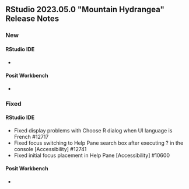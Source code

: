 
## RStudio 2023.05.0 "Mountain Hydrangea" Release Notes

### New

#### RStudio IDE
- 

#### Posit Workbench
- 

### Fixed

#### RStudio IDE
- Fixed display problems with Choose R dialog when UI language is French #12717
- Fixed focus switching to Help Pane search box after executing ? in the console [Accessibility] #12741
- Fixed initial focus placement in Help Pane [Accessibility] #10600

#### Posit Workbench
-